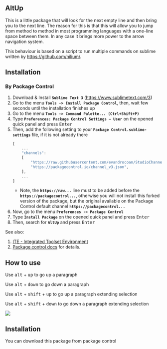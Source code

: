 
## AltUp

This is a little package that will look for the next empty line and then bring you to the next line. The reason for this is that this will allow you to jump from method to method in most programming languages with a one-line space between them. In any case it brings more power to the arrow navigation system.

This behaviour is based on a script to run multiple commands on sublime written by https://github.com/nilium/.

## Installation

### By Package Control

1. Download & Install **`Sublime Text 3`** (https://www.sublimetext.com/3)
1. Go to the menu **`Tools -> Install Package Control`**, then,
   wait few seconds until the installation finishes up
1. Go to the menu **`Tools -> Command Palette...
   (Ctrl+Shift+P)`**
1. Type **`Preferences:
   Package Control Settings – User`** on the opened quick panel and press <kbd>Enter</kbd>
1. Then,
   add the following setting to your **`Package Control.sublime-settings`** file, if it is not already there
   ```js
   [
       ...
       "channels":
       [
           "https://raw.githubusercontent.com/evandrocoan/StudioChannel/master/channel.json",
           "https://packagecontrol.io/channel_v3.json",
       ],
       ...
   ]
   ```
   * Note,
     the **`https://raw...`** line must to be added before the **`https://packagecontrol...`**,
     otherwise you will not install this forked version of the package,
     but the original available on the Package Control default channel **`https://packagecontrol...`**
1. Now,
   go to the menu **`Preferences -> Package Control`**
1. Type **`Install Package`** on the opened quick panel and press <kbd>Enter</kbd>
1. Then,
search for **`AltUp`** and press <kbd>Enter</kbd>

See also:
1. [ITE - Integrated Toolset Environment](https://github.com/evandrocoan/ITE)
1. [Package control docs](https://packagecontrol.io/docs/usage) for details.


## How to use

Use <kbd>alt</kbd> + <kbd>up</kbd> to go up a paragraph

Use <kbd>alt</kbd> + <kbd>down</kbd> to go down a paragraph

Use <kbd>alt</kbd> + <kbd>shift</kbd> + <kbd>up</kbd> to go up a paragraph extending selection

Use <kbd>alt</kbd> + <kbd>shift</kbd> + <kbd>down</kbd> to go down a paragraph extending selection

![](https://dl.dropboxusercontent.com/u/140127353/AltUpAnimation.gif)

## Installation

You can download this package from package control
